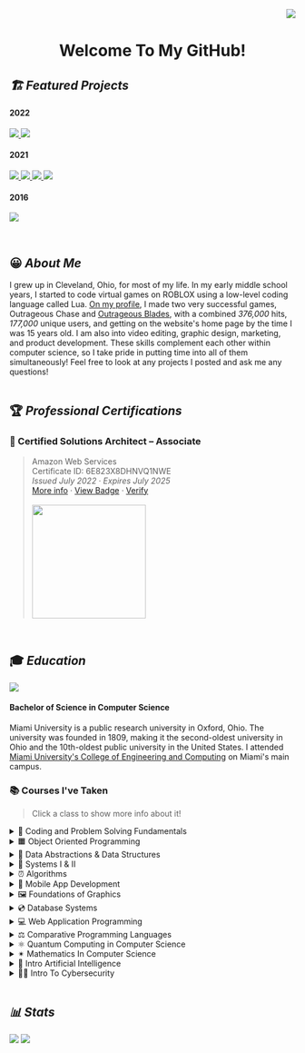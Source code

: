 <img align="RIGHT" src="https://komarev.com/ghpvc/?username=ethangutk&style=for-the-badge&label=  👀  &color=000000"/><br>
<h1 align="center"> Welcome To My GitHub!</h1>
<h2><i>🏗 Featured Projects</i></h2>
<p align="center"> 
	<h4>2022</h4>
	<a href="https://github.com/ethangutk/VisualCalculations">
	  <img src="https://github-readme-stats.vercel.app/api/pin/?username=ethangutk&repo=VisualCalculations&title_color=000000&icon_color=000000&hide_border=true&text_color=000000&border_radius=10&border_color=000000&show_owner=false&bg_color=28,DEDEDE,B8FFF3" />
	</a>
	<a href="https://github.com/ethangutk/Personal-Website">
	  <img src="https://github-readme-stats.vercel.app/api/pin/?username=ethangutk&repo=Personal-Website&title_color=000000&icon_color=000000&hide_border=true&text_color=000000&border_radius=10&border_color=000000&show_owner=false&bg_color=28,C5B4E3,C6A1CF" />
	</a>
	<h4>2021</h4>
	<a href="https://github.com/ethangutk/Meal-Tracker-Mobile-Application">
	  <img src="https://github-readme-stats.vercel.app/api/pin/?username=ethangutk&repo=Meal-Tracker-Mobile-Application&title_color=000000&icon_color=000000&text_color=000000&border_radius=10&hide_border=true&border_color=000000&show_owner=false&bg_color=20,AAFFD1,ABFF65" />
	</a>
	<a href="https://github.com/ethangutk/RaytracingProgram">
	  <img src="https://github-readme-stats.vercel.app/api/pin/?username=ethangutk&repo=RaytracingProgram&title_color=000000&icon_color=000000&text_color=000000&hide_border=true&border_radius=10&border_color=000000&show_owner=false&bg_color=20,FF9181,ffa3be" />
	</a>
	<a href="https://github.com/ethangutk/Hospital-SQL-Database">
	  <img src="https://github-readme-stats.vercel.app/api/pin/?username=ethangutk&repo=Hospital-SQL-Database&title_color=000000&icon_color=000000&text_color=000000&border_radius=10&border_color=000000&hide_border=true&show_owner=false&bg_color=60,FFCB65,FF8565" />
	</a>
	<a href="https://github.com/ethangutk/MapQuest-Application">
	  <img src="https://github-readme-stats.vercel.app/api/pin/?username=ethangutk&repo=MapQuest-Application&title_color=000000&icon_color=000000&text_color=000000&border_radius=10&border_color=000000&hide_border=true&show_owner=false&bg_color=20,FFE676,FFFCC9" />
	</a>
	<h4>2016</h4>
	<a href="https://github.com/ethangutk/Outrageous-Blades">
	  <img src="https://github-readme-stats.vercel.app/api/pin/?username=ethangutk&repo=Outrageous-Blades&title_color=000000&icon_color=000000&text_color=000000&border_radius=10&border_color=000000&hide_border=true&show_owner=false&bg_color=20,76DEFF,AC9AFF" />
	</a>
</p>
<br>

## 😀 *About Me*
I grew up in Cleveland, Ohio, for most of my life. In my early middle school years,  I started to code virtual games on ROBLOX using a low-level coding language called Lua. [On my profile](https://www.roblox.com/users/47934004/profile/#!/creations "my profile title"), I made two very successful games, Outrageous Chase and [Outrageous Blades](https://github.com/ethangutk/Outrageous-Blades), with a combined *376,000* hits, *177,000* unique users, and getting on the website's home page by the time I was 15 years old. I am also into video editing, graphic design, marketing, and product development. These skills complement each other within computer science, so I take pride in putting time into all of them simultaneously! Feel free to look at any projects I posted and ask me any questions!
<br><br>

## 🏆 *Professional Certifications*
### **🏅 Certified Solutions Architect – Associate** <br>
> Amazon Web Services<br>
> Certificate ID: 6E823X8DHNVQ1NWE<br>
> *Issued July 2022 · Expires July 2025* <br>
> [More info](https://aws.amazon.com/certification/certified-solutions-architect-associate/) · [View Badge](https://www.credly.com/badges/23f01fb3-96a5-4f47-9c46-4b926e07377d/public_url) · [Verify](https://aws.amazon.com/verification)<br><br>
>  <a href="https://www.credly.com/badges/23f01fb3-96a5-4f47-9c46-4b926e07377d/public_url"><img src="https://github.com/ethangutk/ethangutk/blob/main/Images/SAA.png?raw=true" width=200px></a><br>
<br>



## 🎓 *Education*

<a href="https://www.miamioh.edu/cec/">
	<img src="https://github.com/ethangutk/ethangutk/blob/main/Images/MiamiUniversityLogo.png?raw=true" />
</a>
<h4> Bachelor of Science in Computer Science </h4>

Miami University is a public research university in Oxford, Ohio. The university was founded in 1809, making it the second-oldest university in Ohio and the 10th-oldest public university in the United States. I attended [Miami University's College of Engineering and Computing](https://www.miamioh.edu/cec/) on Miami's main campus.

### 📚 Courses I've Taken
> Click a class to show more info about it!

<details>
    <summary>📐 Coding and Problem Solving Fundamentals</summary>

 - [View all of my course projects here.](https://github.com/ethangutk/MU-CSE174)
 - Intro to programming course.
 - Explored fundamental problem-solving using low-level strategies.
 - Coded in Java for the entire course.
</details>
<details>
    <summary>🟧 Object Oriented Programming</summary>

 - [View all of my course projects here.](https://github.com/ethangutk/MU-CSE271)
 - This course took the knowledge from the intro course to teach more complex topics
 - Focused on OOP fundamentals like inheritance, polymorphism, etc.
 - Coded in Java for the entire course.
</details>
<details>
    <summary>💽 Data Abstractions & Data Structures</summary>

 - [View all of my course projects here.](https://github.com/ethangutk/MU-CSE274)
 - I took this class in the Spring of 2020 in my first year at Miami University.
 - Learned about abstract data types and their implementation as data structures using object-oriented programming. 
 - Use object-oriented principles in selecting and analyzing various ADT implementations. 
 - Created sequential and linked storage representations: lists, stacks, queues, and tables. 
 - Nonlinear data structures: trees and graphs. 
 - Recursion, sorting, searching, and algorithm complexity.
</details>
<details>
    <summary>🔐 Systems I & II</summary>
    
 - [View Systems I Work](https://github.com/ethangutk/MU-CSE278)
 - [View Systems II Work](https://github.com/ethangutk/MU-CSE381)
 - I took Systems I in the Fall of 2020 and Systems II in the Spring of 2021 in my second year at Miami University.
 - This course introduced operating systems concepts and used them as a resource manager. 
 - The principles for the design and implementation of operating systems. 
 - Processed scheduling and deadlock prevention. 
 - Memory management, virtual memory, paging, segmentation, and interrupt processing.  
 - Device management, I/O systems, and I/O processing. Concurrency and multithreading. 
 - Virtualization and cloud services. Security and protection.
</details>
<details>
    <summary>⏰ Algorithms</summary>

 - [View all of my course projects here.](https://github.com/ethangutk/MU-CSE374)
 - I took this class in the Spring of 2021 in my second year at Miami University.
 - Time is money!
 - This class designed, analyzed, and implemented algorithms and data structures. 
 - Dynamic programming, brute force algorithms, divide and conquer algorithms.
 - Greedy algorithms, graph algorithms, red-black trees, string matching, and computational geometry.
</details>
<details>
    <summary>📱  Mobile App Development</summary>
 
 - [View all of my course projects here.](https://github.com/ethangutk/MU-CSE382)
 - I took this class in the Summer of 2021, entering my third year at Miami University.
 - Implementation of cross-platform applications for mobile platforms such as iOS and Android. 
 - Programming languages, development environments, debugging, testing, and application design. 
 - Developed applications that: 
     - Provide an effective graphical interface
     - Access internet resources
     - [Developed a meal tracker mobile application as a final project (click here to view)](https://github.com/ethangutk/Meal-Tracker-Mobile-Application#-back-to-ethan-gutks-profile)
     - Permanently store data using local databases
     - Access different device hardware
     - Display graphical elements.
</details>
<details>
    <summary>🖼 Foundations of Graphics</summary>

 - I took this class in the Fall of 2021 in my third year at Miami University.
 - Introduced techniques used to create images on the computer.
 - Covered the algorithms and mathematical theory behind three-dimensional image generation
 - Emphasis on:
     - 3D geometry
     - 3D transformations
     - The graphics pipeline
     - [Created a raytracing algorithm project (click here to view)](https://github.com/ethangutk/RaytracingProgram#-back-to-ethan-gutks-profile)
     - Object-ordered algorithms
</details>

<details>
    <summary>💿 Database Systems</summary>

 - I took this class in the Fall of 2021 in my third year at Miami University.
 - [Created a realistic hospital database over multiple projects (click here to view)](https://github.com/ethangutk/Hospital-SQL-Database#-back-to-ethan-gutks-profile)
 -  Re-discussed the overview of database management, system architecture, modeling principles, and logical database design.
 - The relational database model, relational integrity constraints, and relational algebra. 
 - Dove deep into relational commercial database management systems and languages.
 - Interactive database processing, view processing, and database application programming.
 - Database integrity, relational database design by normalization, and file structures for database systems.
</details>
<details>
    <summary>💻 Web Application Programming</summary>

 - [View all of my course projects here.](https://github.com/ethangutk/MU-CSE383)
 - I took this class in the Fall of 2021 in my third year at Miami University.
 - [Created a full-stack web application as my final project (click here to view).](https://github.com/ethangutk/MapQuest-Application#-back-to-ethan-gutks-profile)
 - An introduction to the software, concepts, and methodologies necessary to design and implement web applications. 
 - Designed and construct web applications utilizing remote servers on multiple platforms. 
</details>
<details>
    <summary>⚖ Comparative Programming Languages</summary>

 - [View all of my course projects here.](https://github.com/ethangutk/MU-CSE465)
 - Learning about the foundations of programming languages and the trade-off between them.
 - Describe, use, and implement procedure calls and specify programming language syntax and semantics.
 - Describe and compare approaches to the facilities present in modern programming languages.
 - Apply different programming paradigms and identify basic concepts in the language translation process.
</details>
<details>
    <summary>⚛ Quantum Computing in Computer Science</summary>

 - A new class offered at Miami taught me so much about the unknown side of computing.
 - Did assignments regarding superposition, linear algebra, spin, entanglement, and teleportation.
 - Used our knowledge in the topics above to answer questions about mathematics in particle spin, quantum entanglement, and quantum gates while comparing it to classical computing.
 - Dove deep into quantum algorithms that changed the idea of potential Quantum Computing, like Deutsch’s Algorithm, Simon's Algorithm, Grover's Algorithm, and Shor's Algorithm.
</details>
<details>
    <summary>✴ Mathematics In Computer Science</summary>

 - We used a programming language called [p5js](https://p5js.org/)
 - Explored different types of  Computational geometry topics, like Taxi Cab, Euclidean, and Chebyshev. Using this, we also made Voronoi Diagrams.
 -  Explored a lot about time complexities, explicitly finding the closest pair of points using divide and conquer and brute force.
 - Coded a lot of imagery with math like Sierpinski's triangle, Hausdorff Dimension, Koch's Curve, Cantor's Set, Fractals, Julia sets, and the Mandelbrot set. We used different approaches to code such imagery, like L-Systems and recursion with complex numbers.
 - Explored cryptography and how computers can securely talk to each other over the internet with RSA encryption. 
 - Explored image processing and how applications like Photoshop and Instagram edit photos with filters.
 - [Created a bunch of subprojects that explored some of the main concepts in the course](https://github.com/ethangutk/VisualCalculations#-back-to-ethan-gutks-profile)
</details>
<details>
    <summary>🧩 Intro Artificial Intelligence</summary>

 - [View all of my course projects here.](https://github.com/ethangutk/MU-CSE486)
 - Learned about different types of path-finding algorithms.
 - Explored the history of AI and how it morphed into what it is today.
</details>
<details>
    <summary>👮‍♂️ Intro To Cybersecurity</summary>

 - Learned about different cyberattacks upon companies and current protocols and procedures to defend them.
 - Enrolled in the course a little after it was offered at Miami University
</details>
<br>

## *📊 Stats*

<p align="left">
<img src="https://github-readme-stats.vercel.app/api?username=ethangutk&hide=contribs&show_icons=true&title_color=FFFFFF&icon_color=FFFFFF&text_color=91bac7&border_radius=8&border_color=91bac7&bg_color=23272e&line_height=24&hide_rank=true" />
<img src="https://github-readme-stats.vercel.app/api/top-langs/?username=ethangutk&hide=php&title_color=FFFFFF&icon_color=FFF&text_color=91bac7&border_radius=8&border_color=91bac7&bg_color=23272e&langs_count=10&layout=compact" />
</p>
 

